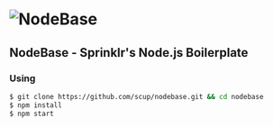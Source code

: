 # ![NodeBase](http://i.imgur.com/mhwQypc.jpg)

## NodeBase - Sprinklr's Node.js Boilerplate

### Using

```bash
$ git clone https://github.com/scup/nodebase.git && cd nodebase
$ npm install
$ npm start
```
